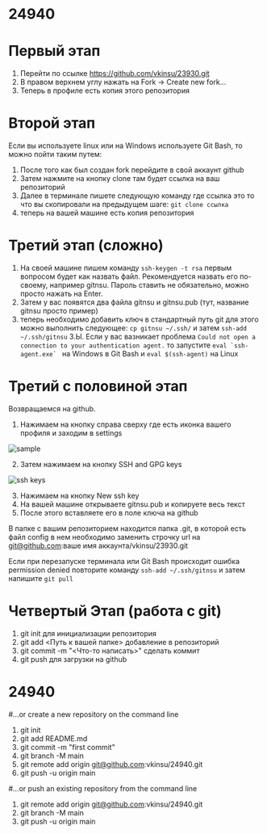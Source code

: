 # 24940


# Первый этап

1. Перейти по ссылке https://github.com/vkinsu/23930.git
2. В правом верхнем углу нажать на Fork -> Create new fork...
3. Теперь в профиле есть копия этого репозитория


# Второй этап
Если вы  используете linux или на Windows используете Git Bash, то можно пойти таким путем:
1. После того как был создан fork перейдите в свой аккаунт github
2. Затем нажмите на кнопку clone там будет ссылка на ваш репозиторий
3. Далее в терминале пишете следующую команду где ссылка это то что вы скопировали на предыдущем шаге:
`git clone ссылка`
4. теперь на вашей машине есть копия репозитория 


# Третий этап (сложно)

1. На своей машине пишем команду `ssh-keygen -t rsa` первым вопросом будет как назвать файл. Рекомендуется назвать его по-своему, например gitnsu. Пароль ставить не обязательно, можно просто нажать на Enter.
2. Затем у вас появятся два файла gitnsu и gitnsu.pub (тут, название gitnsu просто пример)
3. теперь необходимо добавить ключ в стандартный путь git для этого можно выполнить следующее:
`cp gitnsu ~/.ssh/` и затем
`ssh-add ~/.ssh/gitnsu`
З.Ы. Если у вас вазникает проблема ```Could not open a connection to your authentication agent.``` то запустите
```eval `ssh-agent.exe` ``` на Windows в Git Bash и ``` eval $(ssh-agent) ``` на Linux


# Третий с половиной этап
Возвращаемся на github.

1. Нажимаем на кнопку справа сверху где есть иконка вашего профиля и заходим в settings
   
![sample](https://github.com/alexmihalyk23/NSU-OS-22930/assets/35634279/d32d8aff-f1b0-4c5d-8c13-91eb713f6e69)

2. Затем нажимаем на кнопку SSH and GPG keys 

![ssh keys](https://github.com/alexmihalyk23/NSU-OS-22930/assets/35634279/637d4072-bcd8-47c3-8a47-c3ea84177114)




3. Нажимаем на кнопку New ssh key
4. На вашей машине открываете gitnsu.pub и копируете весь текст
5. После этого вставляете его в поле ключа на github


В папке с вашим репозиторием находится папка .git, в которой есть файл config в нем необходимо заменить строчку url
на  git@github.com:ваше имя аккаунта/vkinsu/23930.git  


Если при перезапуске терминала или Git Bash происходит ошибка permission denied повторите команду `ssh-add ~/.ssh/gitnsu` и затем напишите `git pull`



# Четвертый Этап (работа с git)

1. git init для инициализации репозитория
2. git add <Путь к вашей папке> добавление в репозиторий
3. git commit -m "<Что-то написать>" сделать коммит
4. git push для загрузки на github
# 24940


#…or create a new repository on the command line
1. git init
2. git add README.md
3. git commit -m "first commit"
4. git branch -M main
5. git remote add origin git@github.com:vkinsu/24940.git
6. git push -u origin main

#…or push an existing repository from the command line
1. git remote add origin git@github.com:vkinsu/24940.git
2. git branch -M main
3. git push -u origin main

